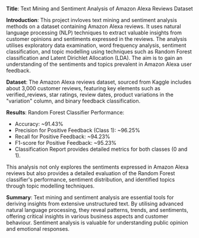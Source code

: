 **Title**: Text Mining and Sentiment Analysis of Amazon Alexa Reviews Dataset

**Introduction**:
This project invloves text mining and sentiment analysis methods on a dataset containing Amazon Alexa reviews. It uses natural language processing (NLP) techniques to extract valuable insights from customer opinions and sentiments expressed in the reviews.
The analysis utilises exploratory data examination, word frequency analysis, sentiment classification, and topic modelling using techniques such as Random Forest classification and Latent Dirichlet Allocation (LDA). 
The aim is to gain an understanding of the sentiments and topics prevalent in Amazon Alexa user feedback.

**Dataset**:
The Amazon Alexa reviews dataset, sourced from Kaggle includes about 3,000 customer reviews, featuring key elements such as verified_reviews, star ratings, review dates, product variations in the "variation" column, and binary feedback classification.

**Results**:
Random Forest Classifier Performance:
+ Accuracy: ~91.43%
+ Precision for Positive Feedback (Class 1): ~96.25%
+ Recall for Positive Feedback: ~94.23%
+ F1-score for Positive Feedback: ~95.23%
+ Classification Report provides detailed metrics for both classes (0 and 1).
      
This analysis not only explores the sentiments expressed in Amazon Alexa reviews but also provides a detailed evaluation of the Random Forest classifier's performance, sentiment distribution, and identified topics through topic modelling techniques.

**Summary**:
Text mining and sentiment analysis are essential tools for deriving insights from extensive unstructured text. By utilising advanced natural language processing, they reveal patterns, trends, and sentiments, offering critical insights in various business aspects and customer behaviour. Sentiment analysis is valuable for understanding public opinion and emotional responses.



